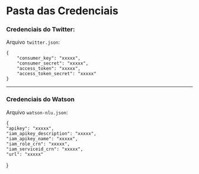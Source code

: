 # Pasta das Credenciais

### Credenciais do Twitter:
Arquivo `twitter.json`:

    {
        "consumer_key": "xxxxx",
        "consumer_secret": "xxxxx",
        "access_token": "xxxxx",
        "access_token_secret": "xxxxx"
    }
    
---

### Credenciais do Watson
Arquivo `watson-nlu.json`:

    {
    "apikey": "xxxxx",
    "iam_apikey_description": "xxxxx",
    "iam_apikey_name": "xxxxx",
    "iam_role_crn": "xxxxx",
    "iam_serviceid_crn": "xxxxx",
    "url": "xxxxx"
  }
